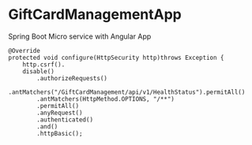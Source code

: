 # GiftCardManagementApp
Spring Boot Micro service with Angular App
	
	@Override
	protected void configure(HttpSecurity http)throws Exception {
		http.csrf().
        disable()
            .authorizeRequests()
            .antMatchers("/GiftCardManagement/api/v1/HealthStatus").permitAll()
            .antMatchers(HttpMethod.OPTIONS, "/**")
            .permitAll()
            .anyRequest()
            .authenticated()
            .and()
            .httpBasic();
		
